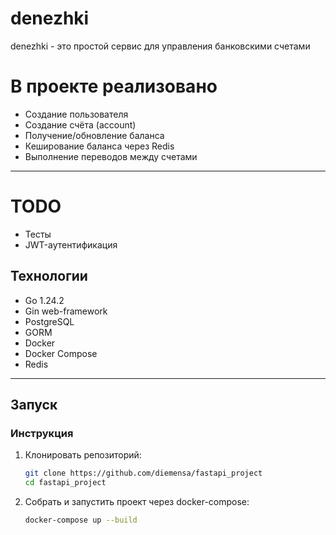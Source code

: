 # denezhki

denezhki - это простой сервис для управления банковскими счетами

# В проекте реализовано
- Создание пользователя
- Создание счёта (account)
- Получение/обновление баланса
- Кеширование баланса через Redis
- Выполнение переводов между счетами

---
# TODO

- Тесты
- JWT-аутентификация

## Технологии

- Go 1.24.2
- Gin web-framework
- PostgreSQL
- GORM
- Docker
- Docker Compose
- Redis
---

## Запуск


### Инструкция
1. Клонировать репозиторий:
   ```bash
   git clone https://github.com/diemensa/fastapi_project
   cd fastapi_project
2. Собрать и запустить проект через docker-compose:
   ```bash
   docker-compose up --build